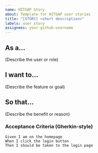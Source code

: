 ```yaml
---
name: HITGAP Story
about: Template for HITGAP user stories
title: "[STORY] <short description>"
labels: user story
assignees: your-github-username
---
```


## As a...
(Describe the user or role)

## I want to...
(Describe the feature or goal)

## So that...
(Describe the benefit or reason)

### Acceptance Criteria (Gherkin-style)
```gherkin
Given I am on the homepage
When I click the login button
Then I should be taken to the login page
